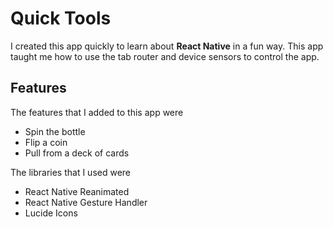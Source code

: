 # Quick Tools

I created this app quickly to learn about **React Native** in a fun way. This app taught me how to use the tab router and device sensors to control the app.

## Features

The features that I added to this app were

-   Spin the bottle
-   Flip a coin
-   Pull from a deck of cards

The libraries that I used were

-   React Native Reanimated
-   React Native Gesture Handler
-   Lucide Icons
